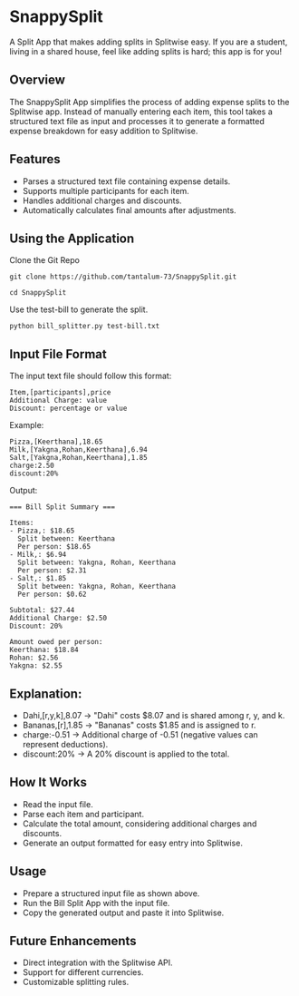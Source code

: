 # SnappySplit
A Split App that makes adding splits in Splitwise easy. If you are a student, living in a shared house, feel like adding splits is hard; this app is for you!

## Overview

The SnappySplit App simplifies the process of adding expense splits to the Splitwise app. Instead of manually entering each item, this tool takes a structured text file as input and processes it to generate a formatted expense breakdown for easy addition to Splitwise.

## Features

- Parses a structured text file containing expense details.
- Supports multiple participants for each item.
- Handles additional charges and discounts.
- Automatically calculates final amounts after adjustments.

## Using the Application

Clone the Git Repo

```
git clone https://github.com/tantalum-73/SnappySplit.git
```

```
cd SnappySplit
```

Use the test-bill to generate the split.
```
python bill_splitter.py test-bill.txt
```

## Input File Format

The input text file should follow this format:
```
Item,[participants],price
Additional Charge: value
Discount: percentage or value
```

Example:
```
Pizza,[Keerthana],18.65
Milk,[Yakgna,Rohan,Keerthana],6.94
Salt,[Yakgna,Rohan,Keerthana],1.85
charge:2.50
discount:20%
```

Output:

```
=== Bill Split Summary ===

Items:
- Pizza,: $18.65
  Split between: Keerthana
  Per person: $18.65
- Milk,: $6.94
  Split between: Yakgna, Rohan, Keerthana
  Per person: $2.31
- Salt,: $1.85
  Split between: Yakgna, Rohan, Keerthana
  Per person: $0.62

Subtotal: $27.44
Additional Charge: $2.50
Discount: 20%

Amount owed per person:
Keerthana: $18.84
Rohan: $2.56
Yakgna: $2.55
```

## Explanation:

- Dahi,[r,y,k],8.07 → "Dahi" costs $8.07 and is shared among r, y, and k.
- Bananas,[r],1.85 → "Bananas" costs $1.85 and is assigned to r.
- charge:-0.51 → Additional charge of -0.51 (negative values can represent deductions).
- discount:20% → A 20% discount is applied to the total.

## How It Works

- Read the input file.
- Parse each item and participant.
- Calculate the total amount, considering additional charges and discounts.
- Generate an output formatted for easy entry into Splitwise.

## Usage

- Prepare a structured input file as shown above.
- Run the Bill Split App with the input file.
- Copy the generated output and paste it into Splitwise.

## Future Enhancements

- Direct integration with the Splitwise API.
- Support for different currencies.
- Customizable splitting rules.
